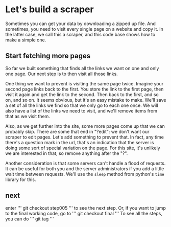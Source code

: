 # Let's build a scraper

Sometimes you can get your data by downloading a zipped up file. And sometimes, you need to visit every single page on a website and copy it. In the latter case, we call this a scraper, and this code base shows how to make a simple one. 

## Start fetching more pages

So far we built something that finds all the links we want on one and only one page. Our next step is to then visit all those links. 

One thing we want to prevent is visiting the same page twice. Imagine your second page links back to the first. You store the link to the first page, then visit it again and get the link to the second. Then back to the first, and so on, and so on. It seems obvious, but it's an easy mistake to make. We'll save a set of all the links we find so that we only go to each one once. We will also have a list of the links we need to visit, and we'll remove items from that as we visit them. 

Also, as we get further into the site, some more pages come up that we can probably skip. There are some that end in "?edit": we don't want our scraper to edit pages. Let's add something to prevent that. In fact, any time there's a question mark in the url, that's an indication that the server is doing some sort of special variation on the page. For this site, it's unlikely we are interested in that, so remove anything after the "?".

Another consideration is that some servers can't handle a flood of requests. It can be useful for both you and the server administrators if you add a little wait time between requests. We'll use the `sleep` method from python's `time` library for this. 


## next

enter 
'''
git checkout step005
''' 
to see the next step. Or, if you want to jump to the final working code, go to 
'''
git checkout final
'''
To see all the steps, you can do
'''
git tag
'''


